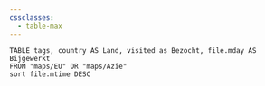 ```yaml
---
cssclasses:
  - table-max
---
```


```dataview
TABLE tags, country AS Land, visited as Bezocht, file.mday AS Bijgewerkt
FROM "maps/EU" OR "maps/Azie"
sort file.mtime DESC




```







